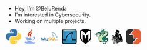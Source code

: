 -  Hey, I’m @BeluRenda
-  I’m interested in Cybersecurity.
-  Working on multiple projects.

<p align="left">
  <!-- Lenguajes de programación -->
  <img src="assets/tools/Python-logo.png" height="40" alt="Wireshark" />
  <img src="assets/tools/Java-logo.png" height="40" alt="Wireshark" />
  <img src="assets/tools/MySQL-logo.png" height="40" alt="Wireshark" />

  <!-- Herramientas de ciberseguridad -->
  <img src="assets/tools/Wireshark-logo.png" height="40" alt="Wireshark" />
  <img src="assets/tools/Metasploit-logo.png" height="40" alt="Metasploit" />
  <img src="assets/tools/Hydra-logo.png" height="40" alt="Hydra" />
  <img src="assets/tools/JtR.png" height="40" alt="John the Ripper" />
  <img src="assets/tools/burpsuite-logo.png" height="40" alt="Burp Suite" />
</p>
